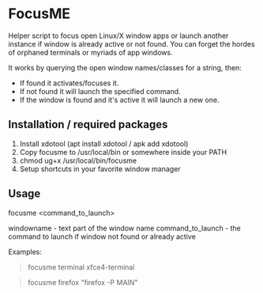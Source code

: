 # FocusME
Helper script to focus open Linux/X window apps or launch another instance if window is already active or not found. 
You can forget the hordes of orphaned terminals or myriads of app windows.

It works by querying the open window names/classes for a string, then:

- If found it activates/focuses it.
- If not found it will launch the specified command.
- If the window is found and it's active it will launch a new one.

## Installation / required packages
1. Install xdotool (apt install xdotool / apk add xdotool)
2. Copy focusme to /usr/local/bin or somewhere inside your PATH
3. chmod ug+x /usr/local/bin/focusme
4. Setup shortcuts in your favorite window manager

## Usage
focusme <windowname> <command_to_launch>

windowname - text part of the window name
command_to_launch - the command to launch if window not found or already active

Examples:

>focusme terminal xfce4-terminal

>focusme firefox "firefox -P MAIN"
